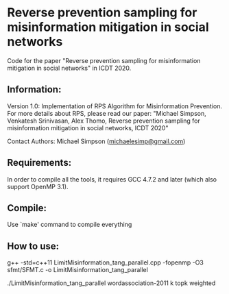 # Reverse prevention sampling for misinformation mitigation in social networks
Code for the paper "Reverse prevention sampling for misinformation mitigation in social networks" in ICDT 2020.

Information:
--------------------------------------------------------
Version 1.0: Implementation of RPS Algorithm for Misinformation Prevention. For more details about RPS, please read our paper: "Michael Simpson, Venkatesh Srinivasan, Alex Thomo, Reverse prevention sampling for misinformation mitigation in social networks, ICDT 2020"

Contact Authors: Michael Simpson (michaelesimp@gmail.com)


Requirements:
--------------------------------------------------------
In order to compile all the tools, it requires GCC 4.7.2 and later (which also support OpenMP 3.1).


Compile:
--------------------------------------------------------
Use `make' command to compile everything

How to use:
--------------------------------------------------------
 g++ -std=c++11 LimitMisinformation_tang_parallel.cpp -fopenmp -O3 sfmt/SFMT.c -o LimitMisinformation_tang_parallel

./LimitMisinformation_tang_parallel wordassociation-2011 k topk weighted
